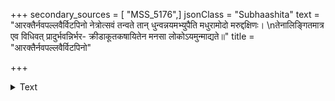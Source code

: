 +++
secondary_sources = [ "MSS_5176",]
jsonClass = "Subhaashita"
text = "आरक्तैर्नवपल्लवैर्विटपिनो नेत्रोत्सवं तन्वते तान् धुन्वन्नयमभ्युपैति मधुरामोदो मरुद्दक्षिणः।  \nतेनालिङ्गितमात्र एव विधिवत् प्रादुर्भवन्निर्भर- क्रीडाकूतकषायितेन मनसा लोकोऽयमुन्माद्यते॥"
title = "आरक्तैर्नवपल्लवैर्विटपिनो"

+++

<details><summary>Text</summary>

आरक्तैर्नवपल्लवैर्विटपिनो नेत्रोत्सवं तन्वते तान् धुन्वन्नयमभ्युपैति मधुरामोदो मरुद्दक्षिणः।  
तेनालिङ्गितमात्र एव विधिवत् प्रादुर्भवन्निर्भर- क्रीडाकूतकषायितेन मनसा लोकोऽयमुन्माद्यते॥
</details>
